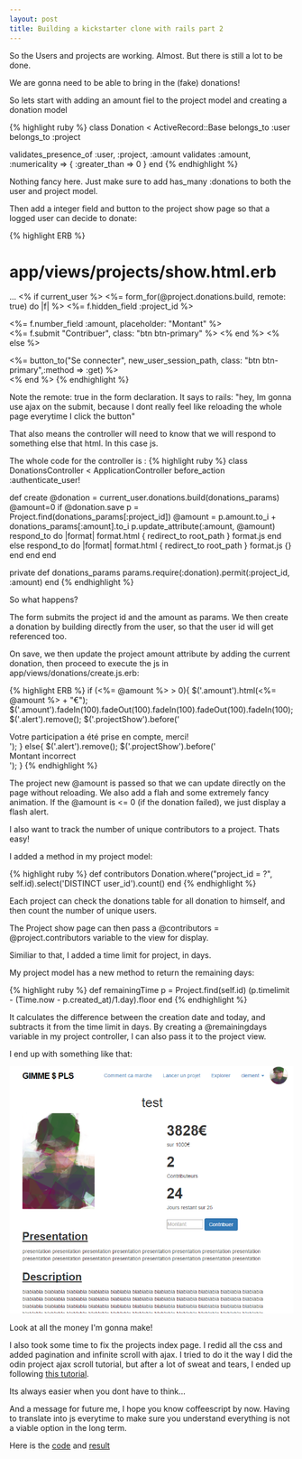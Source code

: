 ```yaml
---
layout: post
title: Building a kickstarter clone with rails part 2
---
```


So the Users and projects are working. Almost. But there is still a lot to be done.
<!--more-->

We are gonna need to be able to bring in the (fake) donations!

So lets start with adding an amount fiel to the project model and creating a donation model

{% highlight ruby %}
class Donation < ActiveRecord::Base
  belongs_to :user
  belongs_to :project

  validates_presence_of :user, :project, :amount
  validates :amount, :numericality => { :greater_than => 0 }
end
{% endhighlight %}

Nothing fancy here. Just make sure to add has_many :donations to both the user and project model.

Then add a integer field and button to the project show page so that a logged user can decide to donate:

{% highlight ERB %}
# app/views/projects/show.html.erb

...
 <% if current_user %>
  <%= form_for(@project.donations.build, remote: true) do |f| %>
    <%= f.hidden_field :project_id %>
    <div class="field">
      <%= f.number_field :amount, placeholder: "Montant" %>
    </div>
    <%= f.submit "Contribuer", class: "btn btn-primary" %>
  <% end %>
<% else %>
  <div class="asideElement">
  <div class="connect"><%= button_to("Se connecter", new_user_session_path, class: "btn btn-primary",:method => :get) %> </div>
  </div>
<% end %>
{% endhighlight %}


Note the remote: true in the form declaration. It says to rails: "hey, Im gonna use ajax on the submit, because I dont really feel like reloading the whole page everytime I click the button"

That also means the controller will need to know that we will respond to something else that html. In this case js.

The whole code for the controller is :
{% highlight ruby %}
class DonationsController < ApplicationController
  before_action :authenticate_user!

  def create
    @donation = current_user.donations.build(donations_params)
    @amount=0
    if @donation.save
      p = Project.find(donations_params[:project_id])
      @amount = p.amount.to_i + donations_params[:amount].to_i
      p.update_attribute(:amount, @amount)
      respond_to do |format|
        format.html { redirect_to root_path }
        format.js 
      end
    else
      respond_to do |format|
        format.html { redirect_to root_path }
        format.js {}
      end
    end
  end

  private
    def donations_params
      params.require(:donation).permit(:project_id, :amount)
    end
{% endhighlight %}

So what happens?

The form submits the project id and the amount as params. We then create a donation by building directly from the user, so that the user id will get referenced too.

On save, we then update the project amount attribute by adding the current donation, then proceed to execute the js in app/views/donations/create.js.erb:

{% highlight ERB %}
if (<%= @amount %> > 0){
  $('.amount').html(<%= @amount %> + "€");
  $('.amount').fadeIn(100).fadeOut(100).fadeIn(100).fadeOut(100).fadeIn(100);
  $('.alert').remove();
  $('.projectShow').before('<div class="alert alert-success">Votre participation a été prise en compte, merci!</div>');
}
else{
  $('.alert').remove();
  $('.projectShow').before('<div class="alert alert-error">Montant incorrect</div>');
}
{% endhighlight %}

The project new @amount is passed so that we can update directly on the page without reloading. We also add a flah and some extremely fancy animation.
If the @amount is <= 0 (if the donation failed), we just display a flash alert.

I also want to track the number of unique contributors to a project. Thats easy!

I added a method in my project model:

{% highlight ruby %}
def contributors
    Donation.where("project_id = ?", self.id).select('DISTINCT user_id').count()
end
{% endhighlight %}

Each project can check the donations table for all donation to himself, and then count the number of unique users.

The Project show page can then pass a @contributors = @project.contributors  variable to the view for display.


Similiar to that, I added a time limit for project, in days.

My project model has a new method to return the remaining days:

{% highlight ruby %}
def remainingTime
  p = Project.find(self.id)
  (p.timelimit - (Time.now - p.created_at)/1.day).floor
end
{% endhighlight %}

It calculates the difference between the creation date and today, and subtracts it from the time limit in days.
By creating a @remainingdays variable in my project controller, I can also pass it to the project view.

I end up with something like that:

![result](/images/gimmeplz1.png)

Look at all the money I'm gonna make!

I also took some time to fix the projects index page. I redid all the css and added pagination and infinite scroll with ajax. I tried to do it the way I did the odin project ajax scroll tutorial, but after a lot of sweat and tears, I ended up following [this tutorial](http://www.sitepoint.com/infinite-scrolling-rails-basics/).

Its always easier when you dont have to think...

And a message for future me, I hope you know coffeescript by now. Having to translate into js everytime to make sure you understand everything is not a viable option in the long term.




Here is the [code](https://github.com/AtActionPark) and [result](https://shielded-taiga-9226.herokuapp.com/)